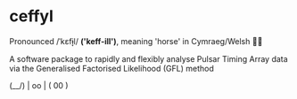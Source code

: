 # ceffyl
Pronounced /ˈkɛfɨ̞l/ **('keff-ill')**, meaning 'horse' in Cymraeg/Welsh 🏴󠁧󠁢󠁷󠁬󠁳󠁿🐎

A software package to rapidly and flexibly analyse Pulsar Timing Array data via the Generalised Factorised Likelihood (GFL) method


(\__/)
| oo |
( 00 )
